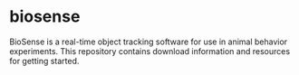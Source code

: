 # biosense
BioSense is a real-time object tracking software for use in animal behavior experiments. This repository contains download information and resources for getting started.
